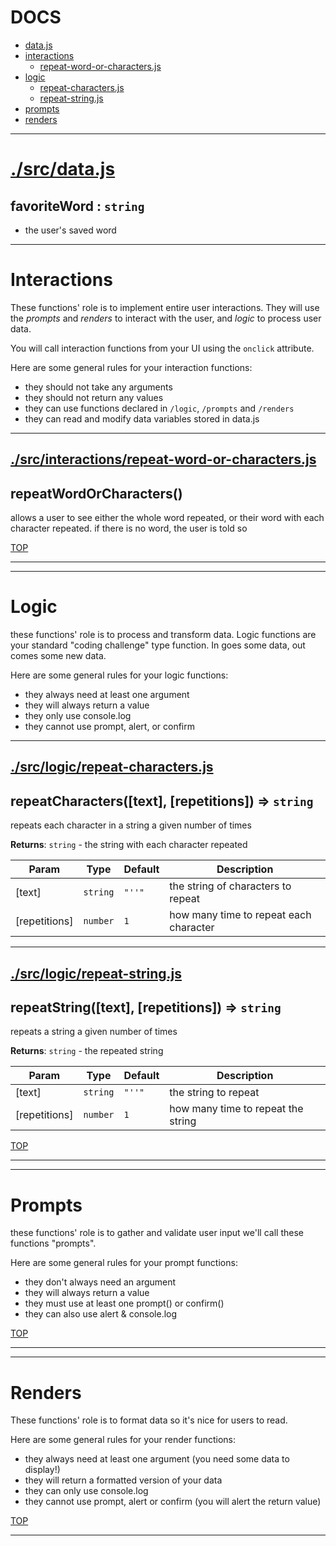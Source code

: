 <!-- BEGIN TITLE -->

# DOCS

<!-- END TITLE -->

<!-- BEGIN TOC -->

- [data.js](#srcdatajs)
- [interactions](#interactions)
  - [repeat-word-or-characters.js](#srcinteractionsrepeat-word-or-charactersjs)
- [logic](#logic)
  - [repeat-characters.js](#srclogicrepeat-charactersjs)
  - [repeat-string.js](#srclogicrepeat-stringjs)
- [prompts](#prompts)
- [renders](#renders)

<!-- END TOC -->

<!-- BEGIN DOCS -->

---

# [./src/data.js](./src/data.js?study)

<a name="favoriteWord"></a>

## favoriteWord : <code>string</code>

- the user's saved word

---

# Interactions

These functions' role is to implement entire user interactions.
They will use the _prompts_ and _renders_ to interact with the user, and _logic_ to process user data.

You will call interaction functions from your UI using the `onclick` attribute.

Here are some general rules for your interaction functions:

- they should not take any arguments
- they should not return any values
- they can use functions declared in `/logic`, `/prompts` and `/renders`
- they can read and modify data variables stored in data.js

---

## [./src/interactions/repeat-word-or-characters.js](./src/interactions/repeat-word-or-characters.js?study)

<a name="repeatWordOrCharacters"></a>

## repeatWordOrCharacters()

allows a user to see either the whole word repeated, or their word with each character repeated.
if there is no word, the user is told so

[TOP](#DOCS)

---

---

# Logic

these functions' role is to process and transform data. Logic functions are your standard "coding challenge" type function. In goes some data, out comes some new data.

Here are some general rules for your logic functions:

- they always need at least one argument
- they will always return a value
- they only use console.log
- they cannot use prompt, alert, or confirm

---

## [./src/logic/repeat-characters.js](./src/logic/repeat-characters.js?study)

<a name="repeatCharacters"></a>

## repeatCharacters([text], [repetitions]) ⇒ <code>string</code>

repeats each character in a string a given number of times

**Returns**: <code>string</code> - the string with each character repeated

| Param         | Type                | Default                               | Description                            |
| ------------- | ------------------- | ------------------------------------- | -------------------------------------- |
| [text]        | <code>string</code> | <code>&quot;&#x27;&#x27;&quot;</code> | the string of characters to repeat     |
| [repetitions] | <code>number</code> | <code>1</code>                        | how many time to repeat each character |

---

## [./src/logic/repeat-string.js](./src/logic/repeat-string.js?study)

<a name="repeatString"></a>

## repeatString([text], [repetitions]) ⇒ <code>string</code>

repeats a string a given number of times

**Returns**: <code>string</code> - the repeated string

| Param         | Type                | Default                               | Description                        |
| ------------- | ------------------- | ------------------------------------- | ---------------------------------- |
| [text]        | <code>string</code> | <code>&quot;&#x27;&#x27;&quot;</code> | the string to repeat               |
| [repetitions] | <code>number</code> | <code>1</code>                        | how many time to repeat the string |

[TOP](#DOCS)

---

---

# Prompts

these functions' role is to gather and validate user input
we'll call these functions "prompts".

Here are some general rules for your prompt functions:

- they don't always need an argument
- they will always return a value
- they must use at least one prompt() or confirm()
- they can also use alert & console.log

[TOP](#DOCS)

---

---

# Renders

These functions' role is to format data so it's nice for users to read.

Here are some general rules for your render functions:

- they always need at least one argument (you need some data to display!)
- they will return a formatted version of your data
- they can only use console.log
- they cannot use prompt, alert or confirm (you will alert the return value)

[TOP](#DOCS)

---

<!-- END DOCS -->

